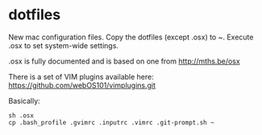 dotfiles
========

New mac configuration files.  Copy the dotfiles (except .osx) to ~.  Execute .osx to set system-wide settings.

.osx is fully documented and is based on one from http://mths.be/osx

There is a set of VIM plugins available here: https://github.com/webOS101/vimplugins.git

Basically:

    sh .osx
    cp .bash_profile .gvimrc .inputrc .vimrc .git-prompt.sh ~
